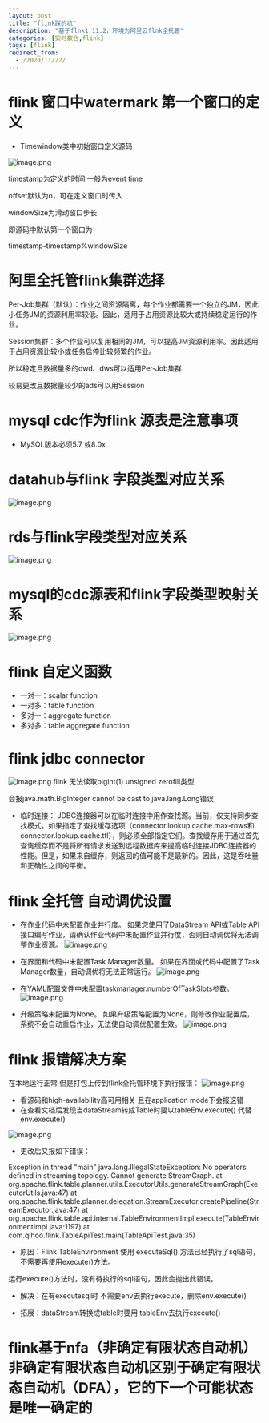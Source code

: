 ```yaml
---
layout: post
title: "flink踩的坑"
description: "基于flnk1.11.2，环境为阿里云flnk全托管"
categories: [实时数仓,flink]
tags: [flink]
redirect_from:
  - /2020/11/22/
---
```

# flink 窗口中watermark 第一个窗口的定义


- Timewindow类中初始窗口定义源码

![image.png](/photo/4.png)

timestamp为定义的时间 一般为event time 

offset默认为o，可在定义窗口时传入

windowSize为滑动窗口步长

即源码中默认第一个窗口为

timestamp-timestamp%windowSize

# 阿里全托管flink集群选择

Per-Job集群（默认）：作业之间资源隔离，每个作业都需要一个独立的JM，因此小任务JM的资源利用率较低。因此，适用于占用资源比较大或持续稳定运行的作业。

Session集群：多个作业可以复用相同的JM，可以提高JM资源利用率。因此适用于占用资源比较小或任务启停比较频繁的作业。

所以稳定且数据量多的dwd、dws可以适用Per-Job集群

较易更改且数据量较少的ads可以用Session

# mysql cdc作为flink 源表是注意事项
-  MySQL版本必须5.7 或8.0x

# datahub与flink 字段类型对应关系
![image.png](/photo/2.png)

# rds与flink字段类型对应关系
![image.png](/photo/3.png)

# mysql的cdc源表和flink字段类型映射关系
![image.png](/photo/5.png)

# flink 自定义函数
- 一对一：scalar function
- 一对多：table function
- 多对一：aggregate function
- 多对多：table aggregate function

# flink jdbc connector
![image.png](/photo/6.png)
flink 无法读取bigint(1) unsigned zerofill类型

会报java.math.BigInteger cannot be cast to java.lang.Long错误

- 临时连接： JDBC连接器可以在临时连接中用作查找源。当前，仅支持同步查找模式。如果指定了查找缓存选项（connector.lookup.cache.max-rows和connector.lookup.cache.ttl），则必须全部指定它们。查找缓存用于通过首先查询缓存而不是将所有请求发送到远程数据库来提高临时连接JDBC连接器的性能。但是，如果来自缓存，则返回的值可能不是最新的。因此，这是吞吐量和正确性之间的平衡。



# flink 全托管 自动调优设置
- 在作业代码中未配置作业并行度。
如果您使用了DataStream API或Table API接口编写作业，请确认作业代码中未配置作业并行度，否则自动调优将无法调整作业资源。
![image.png](/photo/7.png)


- 在界面和代码中未配置Task Manager数量。
如果在界面或代码中配置了Task Manager数量，自动调优将无法正常运行。
![image.png](/photo/8.png)

- 在YAML配置文件中未配置taskmanager.numberOfTaskSlots参数。
![image.png](/photo/9.png)

- 升级策略未配置为None。
如果升级策略配置为None，则修改作业配置后，系统不会自动重启作业，无法使自动调优配置生效。
![image.png](/photo/1.png)

# flink 报错解决方案
在本地运行正常 但是打包上传到flink全托管环境下执行报错：
![image.png](/photo/10.png)


- 看源码和high-availability高可用相关   且在application mode下会报这错
- 在查看文档后发现当dataStream转成Table时要以tableEnv.execute() 代替env.execute()

![image.png](/photo/11.png)



- 更改后又报如下错误：

Exception in thread "main" java.lang.IllegalStateException: No operators defined in streaming topology. Cannot generate StreamGraph.
	at org.apache.flink.table.planner.utils.ExecutorUtils.generateStreamGraph(ExecutorUtils.java:47)
	at org.apache.flink.table.planner.delegation.StreamExecutor.createPipeline(StreamExecutor.java:47)
	at org.apache.flink.table.api.internal.TableEnvironmentImpl.execute(TableEnvironmentImpl.java:1197)
	at com.qihoo.flink.TableApiTest.main(TableApiTest.java:35)

- 原因：Flink TableEnvironment 使用 executeSql() 方法已经执行了sql语句，不需要再使用execute()方法。

运行execute()方法时，没有待执行的sql语句，因此会抛出此错误。

- 解决：在有executesql时 不需要env去执行execute，删除env.execute()

- 拓展：dataStream转换成table时要用 tableEnv去执行execute()

# flink基于nfa（非确定有限状态自动机）非确定有限状态自动机区别于确定有限状态自动机（DFA），它的下一个可能状态是唯一确定的

